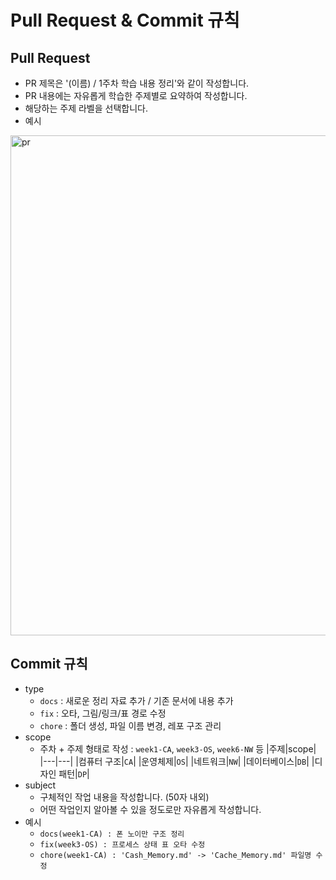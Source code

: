 # Pull Request & Commit 규칙

## Pull Request
- PR 제목은 '(이름) / 1주차 학습 내용 정리'와 같이 작성합니다.
- PR 내용에는 자유롭게 학습한 주제별로 요약하여 작성합니다.
- 해당하는 주제 라벨을 선택합니다.
- 예시
<img width="800" alt="pr" src="https://github.com/user-attachments/assets/ca188d57-a809-42e7-821c-1c91fb2ec3dc" />

## Commit 규칙
- type
    - `docs` : 새로운 정리 자료 추가 / 기존 문서에 내용 추가
    - `fix` : 오타, 그림/링크/표 경로 수정
    - `chore` : 폴더 생성, 파일 이름 변경, 레포 구조 관리
- scope
    - 주차 + 주제 형태로 작성 : `week1-CA`, `week3-OS`, `week6-NW` 등
        |주제|scope|
        |---|---|
        |컴퓨터 구조|`CA`|
        |운영체제|`OS`|
        |네트워크|`NW`|
        |데이터베이스|`DB`|
        |디자인 패턴|`DP`|
- subject
    - 구체적인 작업 내용을 작성합니다. (50자 내외)
    - 어떤 작업인지 알아볼 수 있을 정도로만 자유롭게 작성합니다.
- 예시
    - `docs(week1-CA) : 폰 노이만 구조 정리`
    - `fix(week3-OS) : 프로세스 상태 표 오타 수정`
    - `chore(week1-CA) : 'Cash_Memory.md' -> 'Cache_Memory.md' 파일명 수정`